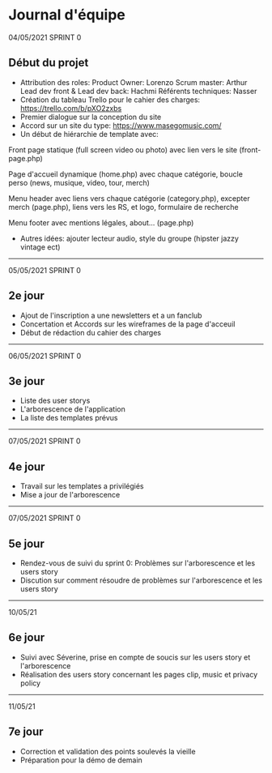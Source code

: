 # Journal d'équipe

04/05/2021 SPRINT 0

## Début du projet

- Attribution des roles:
Product Owner: Lorenzo
Scrum master: Arthur
Lead dev front & Lead dev back: Hachmi
Référents techniques: Nasser
- Création du tableau Trello pour le cahier des charges: <https://trello.com/b/pXO2zxbs>
- Premier dialogue sur la conception du site
- Accord sur un site du type: <https://www.masegomusic.com/>
- Un début de hiérarchie de template avec:

Front page statique (full screen video ou photo) avec lien vers le site (front-page.php)

Page d'accueil dynamique (home.php) avec chaque catégorie, boucle perso (news, musique, video, tour, merch)

Menu header avec liens vers chaque catégorie (category.php), excepter merch (page.php), liens vers les RS, et logo, formulaire de recherche

Menu footer avec mentions légales, about... (page.php)

- Autres idées: ajouter lecteur audio, style du groupe (hipster jazzy vintage ect)
  
___

05/05/2021 SPRINT 0

## 2e jour

- Ajout de l'inscription a une newsletters et a un fanclub
- Concertation et Accords sur les wireframes de la page d'acceuil
- Début de rédaction du cahier des charges
  
___

06/05/2021 SPRINT 0

## 3e jour

- Liste des user storys
- L'arborescence de l'application
- La liste des templates prévus

___

07/05/2021 SPRINT 0

## 4e jour

- Travail sur les templates a privilégiés
- Mise a jour de l'arborescence

___

07/05/2021 SPRINT 0

## 5e jour

- Rendez-vous de suivi du sprint 0:
Problèmes sur l'arborescence et les users story
- Discution sur comment résoudre de problèmes sur l'arborescence et les users story

___

10/05/21

## 6e jour

- Suivi avec Séverine, prise en compte de soucis sur les users story et l'arborescence
- Réalisation des users story concernant les pages clip, music et privacy policy

___

11/05/21

## 7e jour

- Correction et validation des points soulevés la vieille
- Préparation pour la démo de demain